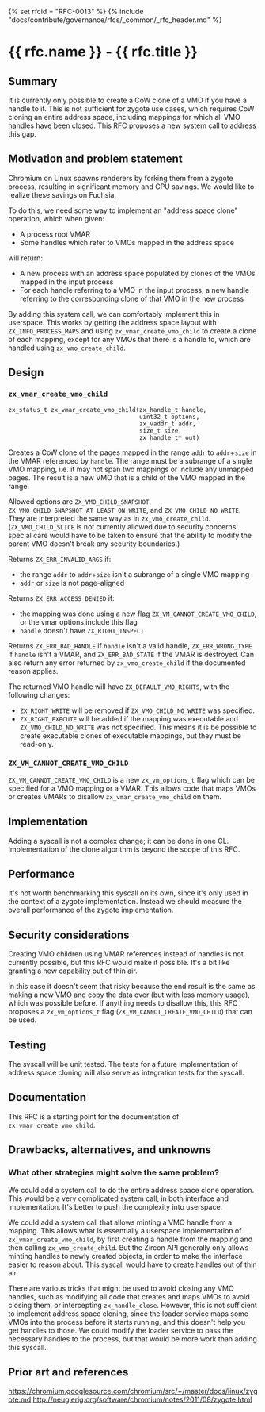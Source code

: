 {% set rfcid = "RFC-0013" %}
{% include "docs/contribute/governance/rfcs/_common/_rfc_header.md" %}
# {{ rfc.name }} - {{ rfc.title }}
<!-- *** DO NOT EDIT ABOVE THIS LINE -->

## Summary

It is currently only possible to create a CoW clone of a VMO if you have a handle to it.
This is not sufficient for zygote use cases,
which requires CoW cloning an entire address space,
including mappings for which all VMO handles have been closed.
This RFC proposes a new system call to address this gap.

## Motivation and problem statement

Chromium on Linux spawns renderers by forking them from a zygote process,
resulting in significant memory and CPU savings.
We would like to realize these savings on Fuchsia.

To do this, we need some way to implement an "address space clone" operation,
which when given:

- A process root VMAR
- Some handles which refer to VMOs mapped in the address space

will return:

- A new process with an address space populated by clones of the VMOs mapped in the input process
- For each handle referring to a VMO in the input process,
  a new handle referring to the corresponding clone of that VMO in the new process

By adding this system call, we can comfortably implement this in userspace.
This works by getting the address space layout with `ZX_INFO_PROCESS_MAPS`
and using `zx_vmar_create_vmo_child` to create a clone of each mapping,
except for any VMOs that there is a handle to,
which are handled using `zx_vmo_create_child`.

## Design

### `zx_vmar_create_vmo_child`

```
zx_status_t zx_vmar_create_vmo_child(zx_handle_t handle,
                                     uint32_t options,
                                     zx_vaddr_t addr,
                                     size_t size,
                                     zx_handle_t* out)
```

Creates a CoW clone of the pages mapped in the range `addr` to `addr`+`size`
in the VMAR referenced by `handle`.
The range must be a subrange of a single VMO mapping,
i.e. it may not span two mappings or include any unmapped pages.
The result is a new VMO that is a child of the VMO mapped in the range.

Allowed options are
`ZX_VMO_CHILD_SNAPSHOT`, `ZX_VMO_CHILD_SNAPSHOT_AT_LEAST_ON_WRITE`, and `ZX_VMO_CHILD_NO_WRITE`.
They are interpreted the same way as in `zx_vmo_create_child`.
(`ZX_VMO_CHILD_SLICE` is not currently allowed due to security concerns:
special care would have to be taken to ensure that
the ability to modify the parent VMO doesn't break any security boundaries.)

Returns `ZX_ERR_INVALID_ARGS` if:
- the range `addr` to `addr`+`size` isn't a subrange of a single VMO mapping
- `addr` or `size` is not page-aligned

Returns `ZX_ERR_ACCESS_DENIED` if:
- the mapping was done using a new flag `ZX_VM_CANNOT_CREATE_VMO_CHILD`,
  or the vmar options include this flag
- `handle` doesn't have `ZX_RIGHT_INSPECT`

Returns `ZX_ERR_BAD_HANDLE` if `handle` isn't a valid handle,
`ZX_ERR_WRONG_TYPE` if `handle` isn't a VMAR,
and `ZX_ERR_BAD_STATE` if the VMAR is destroyed.
Can also return any error returned by `zx_vmo_create_child` if the documented reason applies.

The returned VMO handle will have `ZX_DEFAULT_VMO_RIGHTS`, with the following changes:
- `ZX_RIGHT_WRITE` will be removed if `ZX_VMO_CHILD_NO_WRITE` was specified.
- `ZX_RIGHT_EXECUTE` will be added if the mapping was executable and `ZX_VMO_CHILD_NO_WRITE` was not specified.
  This means it is be possible to create executable clones of executable mappings,
  but they must be read-only.

### `ZX_VM_CANNOT_CREATE_VMO_CHILD`

`ZX_VM_CANNOT_CREATE_VMO_CHILD` is a new `zx_vm_options_t` flag
which can be specified for a VMO mapping or a VMAR.
This allows code that maps VMOs or creates VMARs
to disallow `zx_vmar_create_vmo_child` on them.

## Implementation

Adding a syscall is not a complex change; it can be done in one CL.
Implementation of the clone algorithm is beyond the scope of this RFC.

## Performance

It's not worth benchmarking this syscall on its own,
since it's only used in the context of a zygote implementation.
Instead we should measure the overall performance of the zygote implementation.

## Security considerations

Creating VMO children using VMAR references instead of handles is not currently possible,
but this RFC would make it possible.
It's a bit like granting a new capability out of thin air.

In this case it doesn't seem that risky
because the end result is the same as making a new VMO and copy the data over
(but with less memory usage), which was possible before.
If anything needs to disallow this,
this RFC proposes a `zx_vm_options_t` flag (`ZX_VM_CANNOT_CREATE_VMO_CHILD`)
that can be used.

## Testing

The syscall will be unit tested.
The tests for a future implementation of address space cloning
will also serve as integration tests for the syscall.

## Documentation

This RFC is a starting point for the documentation of `zx_vmar_create_vmo_child`.

## Drawbacks, alternatives, and unknowns

### What other strategies might solve the same problem?

We could add a system call to do the entire address space clone operation.
This would be a very complicated system call, in both interface and implementation.
It's better to push the complexity into userspace.

We could add a system call that allows minting a VMO handle from a mapping.
This allows what is essentially a userspace implementation of `zx_vmar_create_vmo_child`,
by first creating a handle from the mapping and then calling `zx_vmo_create_child`.
But the Zircon API generally only allows minting handles to newly created objects,
in order to make the interface easier to reason about.
This syscall would have to create handles out of thin air.

There are various tricks that might be used to avoid closing any VMO handles,
such as modifying all code that creates and maps VMOs to avoid closing them,
or intercepting `zx_handle_close`.
However, this is not sufficient to implement address space cloning,
since the loader service maps some VMOs into the process before it starts running,
and this doesn't help you get handles to those.
We could modify the loader service to pass the necessary handles to the process,
but that would be more work than adding this syscall.

## Prior art and references

https://chromium.googlesource.com/chromium/src/+/master/docs/linux/zygote.md
http://neugierig.org/software/chromium/notes/2011/08/zygote.html

